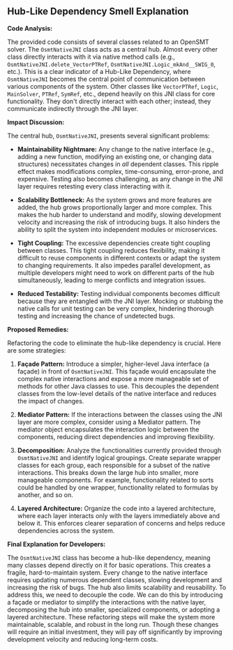 ## Hub-Like Dependency Smell Explanation

**Code Analysis:**

The provided code consists of several classes related to an OpenSMT solver. The `OsmtNativeJNI` class acts as a central hub. Almost every other class directly interacts with it via native method calls (e.g., `OsmtNativeJNI.delete_VectorPTRef`, `OsmtNativeJNI.Logic_mkAnd__SWIG_0`, etc.). This is a clear indicator of a Hub-Like Dependency, where `OsmtNativeJNI` becomes the central point of communication between various components of the system. Other classes like `VectorPTRef`, `Logic`, `MainSolver`, `PTRef`, `SymRef`, etc., depend heavily on this JNI class for core functionality. They don't directly interact with each other; instead, they communicate indirectly through the JNI layer.

**Impact Discussion:**

The central hub, `OsmtNativeJNI`, presents several significant problems:

-   **Maintainability Nightmare:** Any change to the native interface (e.g., adding a new function, modifying an existing one, or changing data structures) necessitates changes in _all_ dependent classes. This ripple effect makes modifications complex, time-consuming, error-prone, and expensive. Testing also becomes challenging, as any change in the JNI layer requires retesting every class interacting with it.

-   **Scalability Bottleneck:** As the system grows and more features are added, the hub grows proportionally larger and more complex. This makes the hub harder to understand and modify, slowing development velocity and increasing the risk of introducing bugs. It also hinders the ability to split the system into independent modules or microservices.

-   **Tight Coupling:** The excessive dependencies create tight coupling between classes. This tight coupling reduces flexibility, making it difficult to reuse components in different contexts or adapt the system to changing requirements. It also impedes parallel development, as multiple developers might need to work on different parts of the hub simultaneously, leading to merge conflicts and integration issues.

-   **Reduced Testability:** Testing individual components becomes difficult because they are entangled with the JNI layer. Mocking or stubbing the native calls for unit testing can be very complex, hindering thorough testing and increasing the chance of undetected bugs.

**Proposed Remedies:**

Refactoring the code to eliminate the hub-like dependency is crucial. Here are some strategies:

1. **Façade Pattern:** Introduce a simpler, higher-level Java interface (a façade) in front of `OsmtNativeJNI`. This façade would encapsulate the complex native interactions and expose a more manageable set of methods for other Java classes to use. This decouples the dependent classes from the low-level details of the native interface and reduces the impact of changes.

2. **Mediator Pattern:** If the interactions between the classes using the JNI layer are more complex, consider using a Mediator pattern. The mediator object encapsulates the interaction logic between the components, reducing direct dependencies and improving flexibility.

3. **Decomposition:** Analyze the functionalities currently provided through `OsmtNativeJNI` and identify logical groupings. Create separate wrapper classes for each group, each responsible for a subset of the native interactions. This breaks down the large hub into smaller, more manageable components. For example, functionality related to sorts could be handled by one wrapper, functionality related to formulas by another, and so on.

4. **Layered Architecture:** Organize the code into a layered architecture, where each layer interacts only with the layers immediately above and below it. This enforces clearer separation of concerns and helps reduce dependencies across the system.

**Final Explanation for Developers:**

The `OsmtNativeJNI` class has become a hub-like dependency, meaning many classes depend directly on it for basic operations. This creates a fragile, hard-to-maintain system. Every change to the native interface requires updating numerous dependent classes, slowing development and increasing the risk of bugs. The hub also limits scalability and reusability. To address this, we need to decouple the code. We can do this by introducing a façade or mediator to simplify the interactions with the native layer, decomposing the hub into smaller, specialized components, or adopting a layered architecture. These refactoring steps will make the system more maintainable, scalable, and robust in the long run. Though these changes will require an initial investment, they will pay off significantly by improving development velocity and reducing long-term costs.
